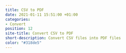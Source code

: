 ```yaml
---
title: CSV to PDF
date: 2021-01-11 15:51:00 +01:00
categories:
- Convert
position: 12
site-title: Convert CSV to PDF
short-description: Convert CSV files into PDF files
color: "#318de5"
---
```





